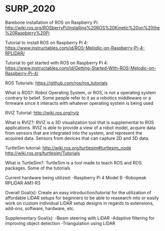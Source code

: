 # SURP_2020

Barebone installation of ROS on Raspberry Pi:
http://wiki.ros.org/ROSberryPi/Installing%20ROS%20Kinetic%20on%20the%20Raspberry%20Pi

Tutorial to install ROS on Raspberry Pi 4:
https://www.instructables.com/id/ROS-Melodic-on-Raspberry-Pi-4-RPLIDAR/

Tutorial to get started with ROS on Raspberry Pi 4:
https://www.instructables.com/id/Getting-Started-With-ROS-Melodic-on-Raspberry-Pi-4/

ROS Tutorials:
https://github.com/ros/ros_tutorials

What is ROS?:
Robot Operating System, or ROS, is not a operating system contrary to belief. Some people refer to it as a robotics middleware or a firmware since it interacts with whatever operating system is being used 

RVIZ Tutorial:
http://wiki.ros.org/rviz

What is RVIZ?:
RVIZ is a 3D visualization tool that is supplemental to ROS applications. RVIZ is able to provide a view of a robot model, acquire data from sensors that are integrated into the system, and represent the acquired data. Sensors from devices that can capture 2D and 3D data.

TurtleSim tutorial:
http://wiki.ros.org/turtlesim#turtlesim_node
http://wiki.ros.org/turtlesim/Tutorials

What is TurtleSim?:
TurtleSim is a tool made to teach ROS and ROS packages. Some of the tutorials 

Current hardware being utilized:
-Raspberry Pi 4 Model B
-Robopeak RPLiDAR AM1-R3

Overall Goal(s):
Create an easy introduction/tutorial for the utilization of affordable LiDAR setups for beginners to be able to reasearch into or easily work on custom individual LiDAR setup designs in regards to extensions, add-ons, software, hardware, etc.

Supplementary Goal(s):
-Beam steering with LiDAR
-Adaptive filtering for improving object detection
-Triangulation using LiDAR


